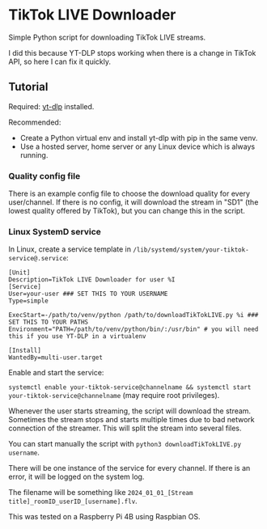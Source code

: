 # TikTok LIVE Downloader
Simple Python script for downloading TikTok LIVE streams.

I did this because YT-DLP stops working when there is a change in TikTok API, so here I can fix it quickly.

## Tutorial
Required: [yt-dlp](https://github.com/yt-dlp/yt-dlp) installed.

Recommended:
- Create a Python virtual env and install yt-dlp with pip in the same venv.
- Use a hosted server, home server or any Linux device which is always running.

### Quality config file
There is an example config file to choose the download quality for every user/channel. If there is no config, it will download the stream in "SD1" (the lowest quality offered by TikTok), but you can change this in the script.

### Linux SystemD service
In Linux, create a service template in ```/lib/systemd/system/your-tiktok-service@.service```:

```
[Unit]
Description=TikTok LIVE Downloader for user %I
[Service]
User=your-user ### SET THIS TO YOUR USERNAME
Type=simple

ExecStart=-/path/to/venv/python /path/to/downloadTikTokLIVE.py %i ### SET THIS TO YOUR PATHS
Environment="PATH=/path/to/venv/python/bin/:/usr/bin" # you will need this if you use YT-DLP in a virtualenv

[Install]
WantedBy=multi-user.target
```

Enable and start the service:

```systemctl enable your-tiktok-service@channelname && systemctl start your-tiktok-service@channelname``` (may require root privileges).

Whenever the user starts streaming, the script will download the stream. Sometimes the stream stops and starts multiple times due to bad network connection of the streamer. This will split the stream into several files.

You can start manually the script with ```python3 downloadTikTokLIVE.py username```.

There will be one instance of the service for every channel. If there is an error, it will be logged on the system log.

The filename will be something like ```2024_01_01_[Stream title]_roomID_userID_[username].flv```.

This was tested on a Raspberry Pi 4B using Raspbian OS.
